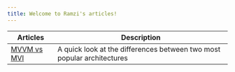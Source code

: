 ```yaml
---
title: Welcome to Ramzi's articles!
---
```


| Articles | Description |
| ----------- | ----------- |
| [MVVM vs MVI](https://ramzijabali.github.io/articles/Architecture/MVVM-vs-MVI) | A quick look at the differences between two most popular architectures|

